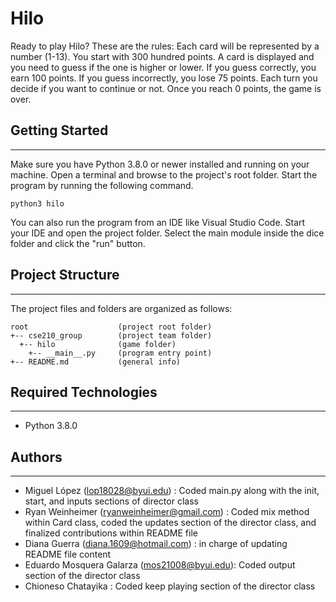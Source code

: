 # Hilo

Ready to play Hilo? These are the rules: Each card will be represented by a number (1-13). You start with 300 hundred points. A card is displayed and you need to guess if the one is higher or lower. If you guess correctly, you earn 100 points. If you guess incorrectly, you lose 75 points. Each turn you decide if you want to continue or not. Once you reach 0 points, the game is over.

## Getting Started

---

Make sure you have Python 3.8.0 or newer installed and running on your machine. Open a terminal and
browse to the project's root folder. Start the program by running the following command.

```
python3 hilo
```

You can also run the program from an IDE like Visual Studio Code. Start your IDE and open the
project folder. Select the main module inside the dice folder and click the "run" button.

## Project Structure

---

The project files and folders are organized as follows:

```
root                    (project root folder)
+-- cse210_group        (project team folder)
  +-- hilo              (game folder)
    +-- __main__.py     (program entry point)
+-- README.md           (general info)
```

## Required Technologies

---

- Python 3.8.0

## Authors

---

- Miguel López (lop18028@byui.edu) : Coded main.py along with the init, start, and inputs sections of director class
- Ryan Weinheimer (ryanweinheimer@gmail.com) : Coded mix method within Card class, coded the updates section of the director class, and finalized contributions within README file
- Diana Guerra (diana.1609@hotmail.com) : in charge of updating README file content
- Eduardo Mosquera Galarza (mos21008@byui.edu): Coded output section of the director class
- Chioneso Chatayika : Coded keep playing section of the director class
